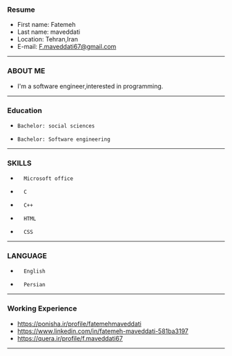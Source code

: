### Resume

+ First name: Fatemeh
+ Last name:  maveddati
+ Location:   Tehran,Iran
+ E-mail:     F.maveddati67@gmail.com 
---

### ABOUT ME

+ I'm a software engineer,interested in programming.
---

### Education

+     Bachelor: social sciences 
+     Bachelor: Software engineering
---

### SKILLS

+       Microsoft office
+       C
+       C++
+       HTML
+       CSS
---

### LANGUAGE

+       English
+       Persian
---

### Working Experience
 
+ https://ponisha.ir/profile/fatemehmaveddati 
+ https://www.linkedin.com/in/fatemeh-maveddati-581ba3197
+ https://quera.ir/profile/f.maveddati67

---

